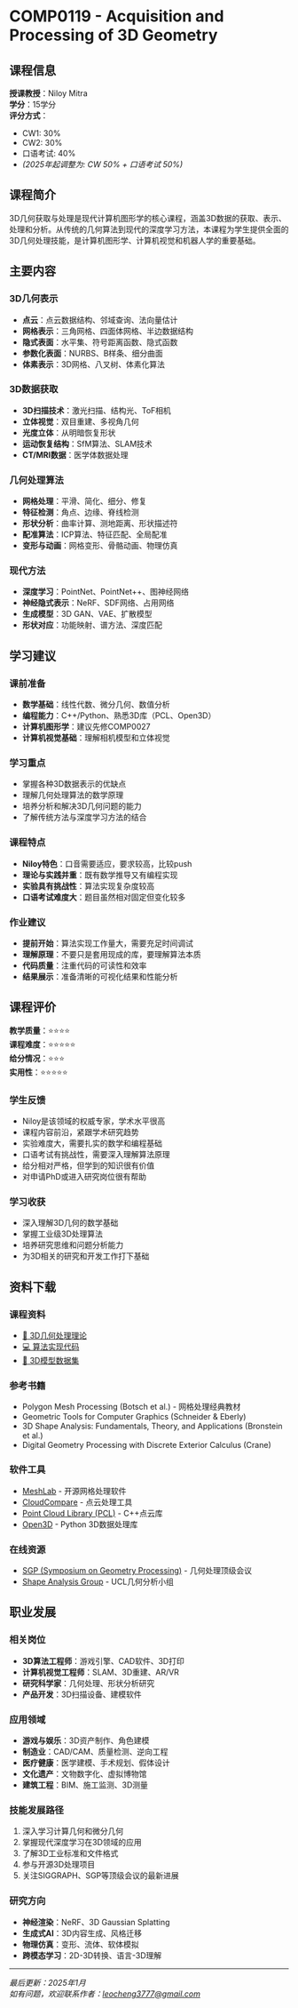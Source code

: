 # COMP0119 - Acquisition and Processing of 3D Geometry

## 课程信息

**授课教授**：Niloy Mitra  
**学分**：15学分  
**评分方式**：
- CW1: 30%
- CW2: 30%
- 口语考试: 40%
- *(2025年起调整为: CW 50% + 口语考试 50%)*

## 课程简介

3D几何获取与处理是现代计算机图形学的核心课程，涵盖3D数据的获取、表示、处理和分析。从传统的几何算法到现代的深度学习方法，本课程为学生提供全面的3D几何处理技能，是计算机图形学、计算机视觉和机器人学的重要基础。

## 主要内容

### 3D几何表示
- **点云**：点云数据结构、邻域查询、法向量估计
- **网格表示**：三角网格、四面体网格、半边数据结构
- **隐式表面**：水平集、符号距离函数、隐式函数
- **参数化表面**：NURBS、B样条、细分曲面
- **体素表示**：3D网格、八叉树、体素化算法

### 3D数据获取
- **3D扫描技术**：激光扫描、结构光、ToF相机
- **立体视觉**：双目重建、多视角几何
- **光度立体**：从明暗恢复形状
- **运动恢复结构**：SfM算法、SLAM技术
- **CT/MRI数据**：医学体数据处理

### 几何处理算法
- **网格处理**：平滑、简化、细分、修复
- **特征检测**：角点、边缘、脊线检测
- **形状分析**：曲率计算、测地距离、形状描述符
- **配准算法**：ICP算法、特征匹配、全局配准
- **变形与动画**：网格变形、骨骼动画、物理仿真

### 现代方法
- **深度学习**：PointNet、PointNet++、图神经网络
- **神经隐式表示**：NeRF、SDF网络、占用网络
- **生成模型**：3D GAN、VAE、扩散模型
- **形状对应**：功能映射、谱方法、深度匹配

## 学习建议

### 课前准备
- **数学基础**：线性代数、微分几何、数值分析
- **编程能力**：C++/Python、熟悉3D库（PCL、Open3D）
- **计算机图形学**：建议先修COMP0027
- **计算机视觉基础**：理解相机模型和立体视觉

### 学习重点
- 掌握各种3D数据表示的优缺点
- 理解几何处理算法的数学原理
- 培养分析和解决3D几何问题的能力
- 了解传统方法与深度学习方法的结合

### 课程特点
- **Niloy特色**：口音需要适应，要求较高，比较push
- **理论与实践并重**：既有数学推导又有编程实现
- **实验具有挑战性**：算法实现复杂度较高
- **口语考试难度大**：题目虽然相对固定但变化较多

### 作业建议
- **提前开始**：算法实现工作量大，需要充足时间调试
- **理解原理**：不要只是套用现成的库，要理解算法本质
- **代码质量**：注重代码的可读性和效率
- **结果展示**：准备清晰的可视化结果和性能分析

## 课程评价

**教学质量**：⭐⭐⭐⭐  
**课程难度**：⭐⭐⭐⭐⭐  
**给分情况**：⭐⭐⭐  
**实用性**：⭐⭐⭐⭐⭐

### 学生反馈
- Niloy是该领域的权威专家，学术水平很高
- 课程内容前沿，紧跟学术研究趋势
- 实验难度大，需要扎实的数学和编程基础
- 口语考试有挑战性，需要深入理解算法原理
- 给分相对严格，但学到的知识很有价值
- 对申请PhD或进入研究岗位很有帮助

### 学习收获
- 深入理解3D几何的数学基础
- 掌握工业级3D处理算法
- 培养研究思维和问题分析能力
- 为3D相关的研究和开发工作打下基础

## 资料下载

### 课程资料
- [📖 3D几何处理理论](https://github.com/user/ucl-cgvi-materials/blob/main/comp0119/geometry_theory.pdf)
- [💻 算法实现代码](https://github.com/user/ucl-cgvi-materials/blob/main/comp0119/algorithms.zip)
- [🗿 3D模型数据集](https://github.com/user/ucl-cgvi-materials/blob/main/comp0119/3d_models.zip)

### 参考书籍
- Polygon Mesh Processing (Botsch et al.) - 网格处理经典教材
- Geometric Tools for Computer Graphics (Schneider & Eberly)
- 3D Shape Analysis: Fundamentals, Theory, and Applications (Bronstein et al.)
- Digital Geometry Processing with Discrete Exterior Calculus (Crane)

### 软件工具
- [MeshLab](https://www.meshlab.net/) - 开源网格处理软件
- [CloudCompare](https://www.cloudcompare.org/) - 点云处理工具
- [Point Cloud Library (PCL)](https://pointclouds.org/) - C++点云库
- [Open3D](http://www.open3d.org/) - Python 3D数据处理库

### 在线资源
- [SGP (Symposium on Geometry Processing)](https://geometryprocessing.org/) - 几何处理顶级会议
- [Shape Analysis Group](http://geometry.cs.ucl.ac.uk/) - UCL几何分析小组

## 职业发展

### 相关岗位
- **3D算法工程师**：游戏引擎、CAD软件、3D打印
- **计算机视觉工程师**：SLAM、3D重建、AR/VR
- **研究科学家**：几何处理、形状分析研究
- **产品开发**：3D扫描设备、建模软件

### 应用领域
- **游戏与娱乐**：3D资产制作、角色建模
- **制造业**：CAD/CAM、质量检测、逆向工程
- **医疗健康**：医学建模、手术规划、假体设计
- **文化遗产**：文物数字化、虚拟博物馆
- **建筑工程**：BIM、施工监测、3D测量

### 技能发展路径
1. 深入学习计算几何和微分几何
2. 掌握现代深度学习在3D领域的应用
3. 了解3D工业标准和文件格式
4. 参与开源3D处理项目
5. 关注SIGGRAPH、SGP等顶级会议的最新进展

### 研究方向
- **神经渲染**：NeRF、3D Gaussian Splatting
- **生成式AI**：3D内容生成、风格迁移
- **物理仿真**：变形、流体、软体模拟
- **跨模态学习**：2D-3D转换、语言-3D理解

---

*最后更新：2025年1月*  
*如有问题，欢迎联系作者：leocheng3777@gmail.com*